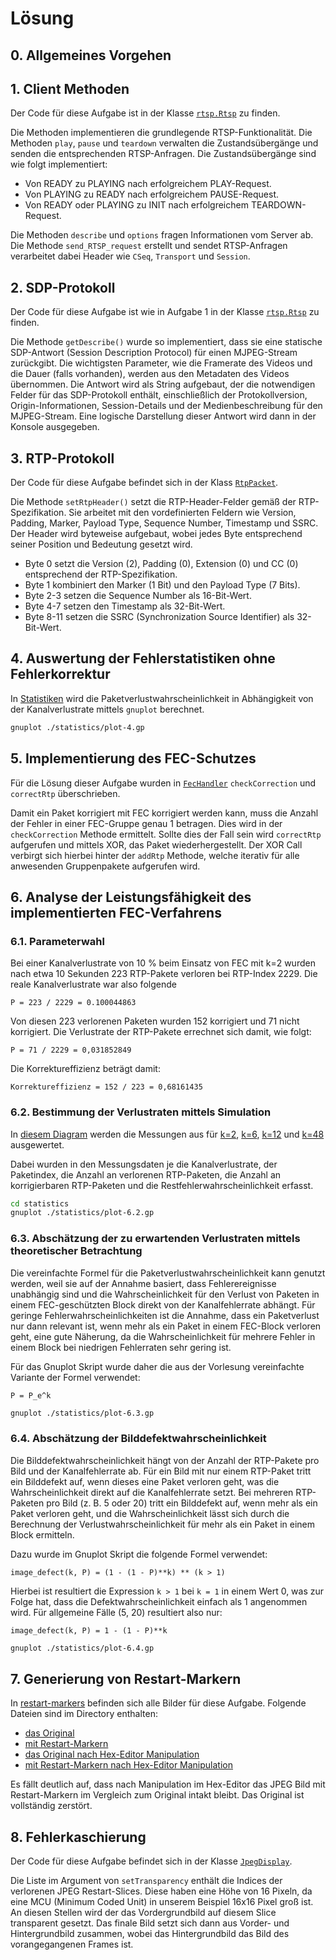 # Lösung

## 0. Allgemeines Vorgehen

## 1. Client Methoden

Der Code für diese Aufgabe ist in der Klasse [`rtsp.Rtsp`](src/rtsp/Rtsp.java) zu finden.

Die Methoden implementieren die grundlegende RTSP-Funktionalität. Die Methoden `play`, 
`pause` und `teardown` verwalten die Zustandsübergänge und senden die entsprechenden 
RTSP-Anfragen. Die Zustandsübergänge sind wie folgt implementiert:

- Von READY zu PLAYING nach erfolgreichem PLAY-Request.
- Von PLAYING zu READY nach erfolgreichem PAUSE-Request.
- Von READY oder PLAYING zu INIT nach erfolgreichem TEARDOWN-Request.
 
Die Methoden `describe` und `options` fragen Informationen vom Server ab. 
Die Methode `send_RTSP_request` erstellt und sendet RTSP-Anfragen verarbeitet 
dabei Header wie `CSeq`, `Transport` und `Session`.

## 2. SDP-Protokoll 

Der Code für diese Aufgabe ist wie in Aufgabe 1 in der Klasse 
[`rtsp.Rtsp`](src/rtsp/Rtsp.java) zu finden.

Die Methode `getDescribe()` wurde so implementiert, dass sie eine statische SDP-Antwort 
(Session Description Protocol) für einen MJPEG-Stream zurückgibt. Die wichtigsten Parameter, 
wie die Framerate des Videos und die Dauer (falls vorhanden), werden aus den Metadaten des Videos übernommen. 
Die Antwort wird als String aufgebaut, der die notwendigen Felder für das SDP-Protokoll enthält, 
einschließlich der Protokollversion, Origin-Informationen, Session-Details und der Medienbeschreibung 
für den MJPEG-Stream. 
Eine logische Darstellung dieser Antwort wird dann in der Konsole ausgegeben.

## 3. RTP-Protokoll

Der Code für diese Aufgabe befindet sich in der Klass [`RtpPacket`](src/rtp/RtpPacket.java).

Die Methode `setRtpHeader()` setzt die RTP-Header-Felder gemäß der RTP-Spezifikation. 
Sie arbeitet mit den vordefinierten Feldern wie Version, Padding, Marker, Payload Type, Sequence Number, Timestamp und SSRC. 
Der Header wird byteweise aufgebaut, wobei jedes Byte entsprechend seiner Position und Bedeutung gesetzt wird.

- Byte 0 setzt die Version (2), Padding (0), Extension (0) und CC (0) entsprechend der RTP-Spezifikation.
- Byte 1 kombiniert den Marker (1 Bit) und den Payload Type (7 Bits).
- Byte 2-3 setzen die Sequence Number als 16-Bit-Wert.
- Byte 4-7 setzen den Timestamp als 32-Bit-Wert.
- Byte 8-11 setzen die SSRC (Synchronization Source Identifier) als 32-Bit-Wert.

## 4. Auswertung der Fehlerstatistiken ohne Fehlerkorrektur

In [Statistiken](statistics/plot-4.gp) wird die Paketverlustwahrscheinlichkeit
in Abhängigkeit von der Kanalverlustrate mittels `gnuplot` berechnet.

```bash
gnuplot ./statistics/plot-4.gp
```

## 5. Implementierung des FEC-Schutzes

Für die Lösung dieser Aufgabe wurden in [`FecHandler`](src/rtp/FecHandler.java) `checkCorrection` und `correctRtp`
überschrieben. 

Damit ein Paket korrigiert mit FEC korrigiert werden kann, muss die Anzahl der Fehler in einer FEC-Gruppe genau 
1 betragen. Dies wird in der `checkCorrection` Methode ermittelt. Sollte dies der Fall sein wird `correctRtp`
aufgerufen und mittels XOR, das Paket wiederhergestellt. Der XOR Call verbirgt sich hierbei hinter der `addRtp`
Methode, welche iterativ für alle anwesenden Gruppenpakete aufgerufen wird. 

## 6. Analyse der Leistungsfähigkeit des implementierten FEC-Verfahrens

### 6.1. Parameterwahl

Bei einer Kanalverlustrate von 10 % beim Einsatz von FEC mit k=2 wurden nach etwa 10 Sekunden
223 RTP-Pakete verloren bei RTP-Index 2229. Die reale Kanalverlustrate war also folgende

```
P = 223 / 2229 = 0.100044863
```

Von diesen 223 verlorenen Paketen wurden 152 korrigiert und 71 nicht korrigiert. 
Die Verlustrate der RTP-Pakete errechnet sich damit, wie folgt:

```
P = 71 / 2229 = 0,031852849
```

Die Korrektureffizienz beträgt damit:

```
Korrektureffizienz = 152 / 223 = 0,68161435
```

### 6.2. Bestimmung der Verlustraten mittels Simulation

In [diesem Diagram](./statistics/plot-6.2.gp) werden die Messungen aus
für [k=2](./statistics/k2_data.dat), [k=6](./statistics/k6_data.dat), 
[k=12](./statistics/k12_data.dat) und [k=48](./statistics/k48_data.dat) ausgewertet.

Dabei wurden in den Messungsdaten je die Kanalverlustrate, der Paketindex, die Anzahl
an verlorenen RTP-Paketen, die Anzahl an korrigierbaren RTP-Paketen und die Restfehlerwahrscheinlichkeit
erfasst.

```bash
cd statistics
gnuplot ./statistics/plot-6.2.gp
```

### 6.3. Abschätzung der zu erwartenden Verlustraten mittels theoretischer Betrachtung

Die vereinfachte Formel für die Paketverlustwahrscheinlichkeit kann genutzt werden, 
weil sie auf der Annahme basiert, dass Fehlerereignisse unabhängig sind und die Wahrscheinlichkeit
für den Verlust von Paketen in einem FEC-geschützten Block direkt von der Kanalfehlerrate abhängt. 
Für geringe Fehlerwahrscheinlichkeiten ist die Annahme, dass ein Paketverlust nur dann relevant ist, 
wenn mehr als ein Paket in einem FEC-Block verloren geht, eine gute Näherung, da die Wahrscheinlichkeit 
für mehrere Fehler in einem Block bei niedrigen Fehlerraten sehr gering ist.

Für das Gnuplot Skript wurde daher die aus der Vorlesung vereinfachte Variante der Formel verwendet:

`P = P_e^k`

```bash
gnuplot ./statistics/plot-6.3.gp
```

### 6.4. Abschätzung der Bilddefektwahrscheinlichkeit

Die Bilddefektwahrscheinlichkeit hängt von der Anzahl der RTP-Pakete pro Bild und der Kanalfehlerrate ab. 
Für ein Bild mit nur einem RTP-Paket tritt ein Bilddefekt auf, wenn dieses eine Paket verloren geht, 
was die Wahrscheinlichkeit direkt auf die Kanalfehlerrate setzt. Bei mehreren RTP-Paketen pro Bild (z. B. 5 oder 20) 
tritt ein Bilddefekt auf, wenn mehr als ein Paket verloren geht, und die Wahrscheinlichkeit lässt sich durch 
die Berechnung der Verlustwahrscheinlichkeit für mehr als ein Paket in einem Block ermitteln.

Dazu wurde im Gnuplot Skript die folgende Formel verwendet:

`image_defect(k, P) = (1 - (1 - P)**k) ** (k > 1)`

Hierbei ist resultiert die Expression `k > 1` bei `k = 1` in einem Wert 0, was zur Folge hat, dass die
Defektwahrscheinlichkeit einfach als 1 angenommen wird. Für allgemeine Fälle (5, 20) resultiert also
nur:

`image_defect(k, P) = 1 - (1 - P)**k`

```bash 
gnuplot ./statistics/plot-6.4.gp
```

## 7. Generierung von Restart-Markern

In [restart-markers](images/restart-markers) befinden sich alle Bilder für diese
Aufgabe. Folgende Dateien sind im Directory enthalten:

- [das Original](images/restart-markers/htw-0080.jpeg)
- [mit Restart-Markern](images/restart-markers/htw-0080-restart.jpeg)
- [das Original nach Hex-Editor Manipulation](images/restart-markers/htw-0080-broken.jpeg)
- [mit Restart-Markern nach Hex-Editor Manipulation](images/restart-markers/htw-0080-restart-broken.jpeg)

Es fällt deutlich auf, dass nach Manipulation im Hex-Editor das JPEG Bild mit Restart-Markern 
im Vergleich zum Original intakt bleibt. Das Original ist vollständig zerstört.

## 8. Fehlerkaschierung

Der Code für diese Aufgabe befindet sich in der Klasse [`JpegDisplay`](src/JpegDisplay.java). 

Die Liste im Argument von `setTransparency` enthält die Indices der verlorenen JPEG Restart-Slices.
Diese haben eine Höhe von 16 Pixeln, da eine MCU (Minimum Coded Unit) in unserem Beispiel 16x16 Pixel groß ist. 
An diesen Stellen wird der das Vordergrundbild auf diesem Slice transparent gesetzt.
Das finale Bild setzt sich dann aus Vorder- und Hintergrundbild zusammen, wobei das Hintergrundbild das Bild des
vorangegangenen Frames ist.
